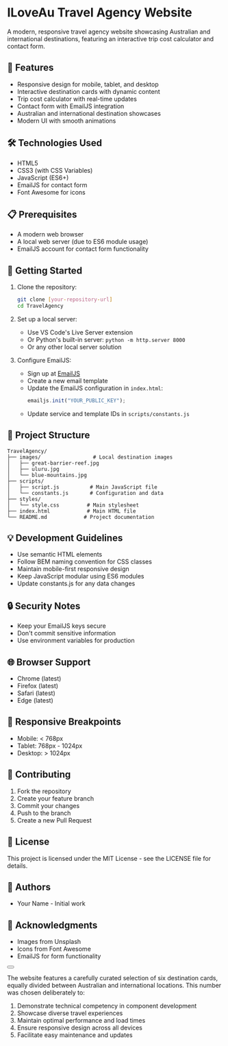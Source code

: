 # ILoveAu Travel Agency Website

A modern, responsive travel agency website showcasing Australian and international destinations, featuring an interactive trip cost calculator and contact form.

## 🌟 Features

- Responsive design for mobile, tablet, and desktop
- Interactive destination cards with dynamic content
- Trip cost calculator with real-time updates
- Contact form with EmailJS integration
- Australian and international destination showcases
- Modern UI with smooth animations

## 🛠️ Technologies Used

- HTML5
- CSS3 (with CSS Variables)
- JavaScript (ES6+)
- EmailJS for contact form
- Font Awesome for icons

## 📋 Prerequisites

- A modern web browser
- A local web server (due to ES6 module usage)
- EmailJS account for contact form functionality

## 🚀 Getting Started

1. Clone the repository:
   ```bash
   git clone [your-repository-url]
   cd TravelAgency
   ```

2. Set up a local server:
   - Use VS Code's Live Server extension
   - Or Python's built-in server: `python -m http.server 8000`
   - Or any other local server solution

3. Configure EmailJS:
   - Sign up at [EmailJS](https://www.emailjs.com/)
   - Create a new email template
   - Update the EmailJS configuration in `index.html`:
     ```javascript
     emailjs.init("YOUR_PUBLIC_KEY");
     ```
   - Update service and template IDs in `scripts/constants.js`

## 📁 Project Structure

```
TravelAgency/
├── images/                 # Local destination images
│   ├── great-barrier-reef.jpg
│   ├── uluru.jpg
│   └── blue-mountains.jpg
├── scripts/
│   ├── script.js          # Main JavaScript file
│   └── constants.js       # Configuration and data
├── styles/
│   └── style.css         # Main stylesheet
├── index.html            # Main HTML file
└── README.md            # Project documentation
```

## 💡 Development Guidelines

- Use semantic HTML elements
- Follow BEM naming convention for CSS classes
- Maintain mobile-first responsive design
- Keep JavaScript modular using ES6 modules
- Update constants.js for any data changes

## 🔒 Security Notes

- Keep your EmailJS keys secure
- Don't commit sensitive information
- Use environment variables for production

## 🌐 Browser Support

- Chrome (latest)
- Firefox (latest)
- Safari (latest)
- Edge (latest)

## 📱 Responsive Breakpoints

- Mobile: < 768px
- Tablet: 768px - 1024px
- Desktop: > 1024px

## 🤝 Contributing

1. Fork the repository
2. Create your feature branch
3. Commit your changes
4. Push to the branch
5. Create a new Pull Request

## 📄 License

This project is licensed under the MIT License - see the LICENSE file for details.

## 👥 Authors

- Your Name - Initial work

## 🙏 Acknowledgments

- Images from Unsplash
- Icons from Font Awesome
- EmailJS for form functionality 

<meta name="description" content="ILoveAu - Your premier travel agency for exploring Australia and international destinations...">
<meta property="og:title" content="ILoveAu - Australian & International Travel Specialists"> 

<nav class="navbar" role="navigation" aria-label="Main navigation">
<button class="mobile-menu-btn" aria-label="Toggle navigation menu" aria-expanded="false">
</nav> 

The website features a carefully curated selection of six destination cards, equally divided between Australian and international locations. This number was chosen deliberately to:

1. Demonstrate technical competency in component development
2. Showcase diverse travel experiences
3. Maintain optimal performance and load times
4. Ensure responsive design across all devices
5. Facilitate easy maintenance and updates 